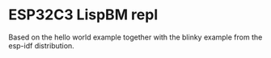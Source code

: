 # ESP32C3 LispBM repl

Based on the hello world example together with the blinky example from
the esp-idf distribution. 